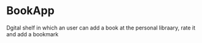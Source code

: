 # BookApp
Dgital shelf in which an user can add a book at the personal libraary, rate it and add a bookmark
